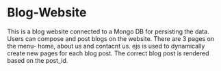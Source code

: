 # Blog-Website

This is a blog website connected to a Mongo DB for persisting the data. Users can compose and post blogs on the website. There are 3 pages on the menu- home, about us and contacnt us.  ejs is used to dynamically create new pages for each blog post. The correct blog post is rendered based on the post_id.
